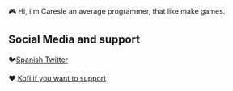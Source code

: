 🎮 Hi, i'm Caresle an average programmer, that like make games.

## Social Media and support
🐦[Spanish Twitter](https://twitter.com/caresle1)

♥ [Kofi if you want to support](https://ko-fi.com/caresle)
